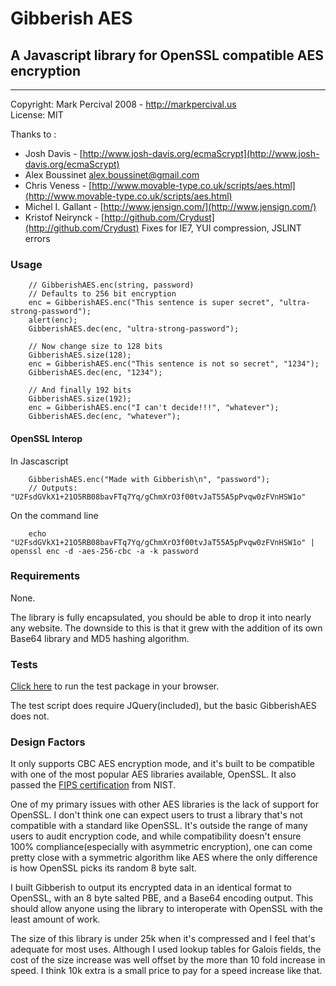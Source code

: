 # Gibberish AES
## A Javascript library for OpenSSL compatible AES encryption

----

Copyright: Mark Percival 2008 - <http://markpercival.us>  
License: MIT

Thanks to :

- Josh Davis - [http://www.josh-davis.org/ecmaScrypt](http://www.josh-davis.org/ecmaScrypt)
- Alex Boussinet [alex.boussinet@gmail.com](mailto:alex.boussinet@gmail.com)
- Chris Veness - [http://www.movable-type.co.uk/scripts/aes.html](http://www.movable-type.co.uk/scripts/aes.html)
- Michel I. Gallant - [http://www.jensign.com/](http://www.jensign.com/)
- Kristof Neirynck - [http://github.com/Crydust](http://github.com/Crydust) Fixes for IE7, YUI compression, JSLINT errors


### Usage
        // GibberishAES.enc(string, password)
        // Defaults to 256 bit encryption
        enc = GibberishAES.enc("This sentence is super secret", "ultra-strong-password");
        alert(enc);
        GibberishAES.dec(enc, "ultra-strong-password");

        // Now change size to 128 bits
        GibberishAES.size(128);
        enc = GibberishAES.enc("This sentence is not so secret", "1234");
        GibberishAES.dec(enc, "1234");

        // And finally 192 bits
        GibberishAES.size(192);
        enc = GibberishAES.enc("I can't decide!!!", "whatever");
        GibberishAES.dec(enc, "whatever");

#### OpenSSL Interop

  In Jascascript
  
        GibberishAES.enc("Made with Gibberish\n", "password");
        // Outputs: "U2FsdGVkX1+21O5RB08bavFTq7Yq/gChmXrO3f00tvJaT55A5pPvqw0zFVnHSW1o"
        
  On the command line
  
        echo "U2FsdGVkX1+21O5RB08bavFTq7Yq/gChmXrO3f00tvJaT55A5pPvqw0zFVnHSW1o" | openssl enc -d -aes-256-cbc -a -k password


### Requirements

None.

The library is fully encapsulated, you should be able to drop it into nearly any website.
The downside to this is that it grew with the addition of its
own Base64 library and MD5 hashing algorithm.

### Tests

[Click here][2] to run the test package in your browser.

The test script does require JQuery(included), but the
basic GibberishAES does not.

### Design Factors

It only supports CBC AES encryption mode, and it's built to be compatible with one
of the most popular AES libraries available, OpenSSL. It also passed the [FIPS certification][1]
from NIST.

One of my primary issues with other AES libraries is the lack of support for OpenSSL. I
don't think one can expect users to trust a library that's not compatible with a standard
like OpenSSL. It's outside the range of many users to audit encryption code, and while
compatibility doesn't ensure 100% compliance(especially with asymmetric encryption), one 
can come pretty close with a symmetric algorithm like AES where the only difference is 
how OpenSSL picks its random 8 byte salt.

I built Gibberish to output its encrypted data in an identical format to OpenSSL, with
an 8 byte salted PBE, and a Base64 encoding output. This should allow anyone using the
library to interoperate with OpenSSL with the least amount of work.

The size of this library is under 25k when it's compressed and I feel that's adequate for
most uses. Although I used lookup tables for Galois fields, the cost of the size
increase was well offset by the more than 10 fold increase in speed. I think 10k extra
is a small price to pay for a speed increase like that.



[1]: http://en.wikipedia.org/wiki/OpenSSL#FIPS_140-2_compliance "FIPS Compliance"
[2]: http://projects.markpercival.us/gibberish-aes/gibberish-aes-test.html "Gibberish Tests"
